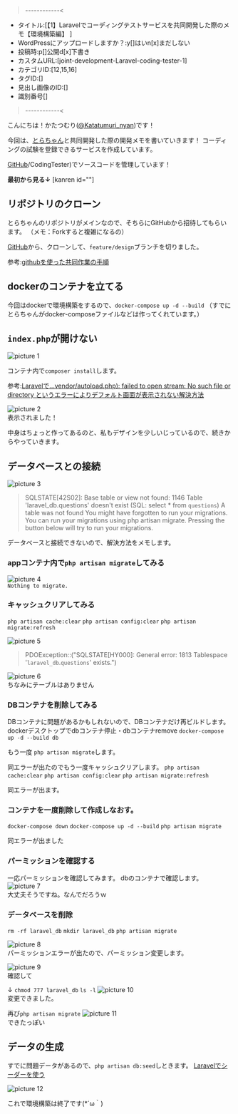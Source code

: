 >------------<
- タイトル:[【1】Laravelでコーディングテストサービスを共同開発した際のメモ【環境構築編】 ]
- WordPressにアップロードしますか？:y[]はいn[x]まだしない
- 投稿時:p[]公開d[x]下書き
- カスタムURL:[joint-development-Laravel-coding-tester-1]
- カテゴリID:[12,15,16]
- タグID:[]
- 見出し画像のID:[]
- 識別番号[]
>------------<

<!-- ↓続き
[kanren id=""] -->

こんにちは！かたつむり([@Katatumuri_nyan](https://twitter.com/Katatumuri_nyan))です！

今回は、[とらちゃん](https://github.com/dt-torachan)と共同開発した際の開発メモを書いていきます！
コーディングの試験を登録できるサービスを作成しています。

[GitHub](https://github.com/dt-torachan)/CodingTester)でソースコードを管理しています！

**最初から見る↓**
[kanren id=""]

<!-- **前回を見る↓**
[kanren id=""] -->

## リポジトリのクローン
とらちゃんのリポジトリがメインなので、そちらにGitHubから招待してもらいます。
（メモ：Forkすると複雑になるの）

[GitHub](https://github.com/dt-torachan/CodingTester)から、クローンして、`feature/design`ブランチを切りました。

参考:[githubを使った共同作業の手順](https://qiita.com/future_kame/items/9fa256aea09faa28b357)

## dockerのコンテナを立てる
今回はdockerで環境構築をするので、`docker-compose up -d --build`
（すでにとらちゃんがdocker-composeファイルなどは作ってくれています。）

## `index.php`が開けない
![picture 1](../../images/724eec592544f19eb5388aa70b1e6440182fa4d66619fbf810f1ffcb7d70ffd4.png)  

コンテナ内で`composer install`します。


参考:[Laravelで…vendor/autoload.php): failed to open stream: No such file or directory というエラーによりデフォルト画面が表示されない解決方法](https://qiita.com/pugiemonn/items/3d000ac0486987dd92df)

![picture 2](../../images/e0adfa8f40c39d8fd622f88448a044d6b8fc5c688a336195fa9ff64b7df8f80d.png)  
表示されました！

中身はちょっと作ってあるのと、私もデザインを少しいじっているので、続きからやっていきます。


## データベースとの接続
![picture 3](../../images/b75eab6a33e3f208bdd78e9b31738e3590584296ada4292b3ae38fdf71f1b85b.png)  
> SQLSTATE[42S02]: Base table or view not found: 1146 Table 'laravel_db.questions' doesn't exist (SQL: select * from `questions`)
> A table was not found
> You might have forgotten to run your migrations. You can run your migrations using php artisan migrate.
> Pressing the button below will try to run your migrations.


データベースと接続できないので、解決方法をメモします。

### appコンテナ内で`php artisan migrate`してみる
![picture 4](../../images/7f31ac6647048a4da87947a995af01378cf2400d40f80dd7224578ca1360ac33.png)  
`Nothing to migrate.`

### キャッシュクリアしてみる
`php artisan cache:clear`
`php artisan config:clear`
`php artisan migrate:refresh`

![picture 5](../../images/c13a512135159f78eeb839438cde96ca36171e5b34875b33f748febfe148f7a2.png)  
> PDOException::("SQLSTATE[HY000]: General error: 1813 Tablespace '`laravel_db`.`questions`' exists.")

![picture 6](../../images/3bbdbae8ad720d3eb08cd78f4a970c665aef6b3b616e9f8409e83a2cd1964f06.png)  
ちなみにテーブルはありません

### DBコンテナを削除してみる
DBコンテナに問題があるかもしれないので、DBコンテナだけ再ビルドします。
dockerデスクトップでdbコンテナ停止・dbコンテナremove
`docker-compose up -d --build db`

もう一度
`php artisan migrate`します。

同エラーが出たのでもう一度キャッシュクリアします。
`php artisan cache:clear`
`php artisan config:clear`
`php artisan migrate:refresh`

同エラーが出ます。

### コンテナを一度削除して作成しなおす。
`docker-compose down`
`docker-compose up -d --build`
`php artisan migrate`

同エラーが出ました

### パーミッションを確認する
一応パーミッションを確認してみます。
dbのコンテナで確認します。
![picture 7](../../images/df92e6d5d19b877da171aca6fe06ac459161054688ce2de343cd14ae347cd21e.png)  
大丈夫そうですね。なんでだろうｗ

### データベースを削除
`rm -rf laravel_db`
`mkdir laravel_db`
`php artisan migrate`

![picture 8](../../images/e2044557292ab76742dacba5031954eeb7ba6352c6973e2933bbcfb7017e618a.png)  
パーミッションエラーが出たので、パーミッション変更します。

![picture 9](../../images/2ee1689094b71eb1352c9c58718859a2037ab9c0cc835a8119fc4504db6962ca.png)  
確認して

↓
`chmod 777 laravel_db`
`ls -l`
![picture 10](../../images/2fbc6aba4ed9c6078eeae784c6721e597747cc6fb6ea1f0addc1107673bb67eb.png)  
変更できました。

再び`php artisan migrate`
![picture 11](../../images/f37fc804b8c34b8281e6216cbfbd551abcf29b03e1f6030c4f51f9ee9b28ced1.png)  
できたっぽい

## データの生成
すでに問題データがあるので、`php artisan db:seed`しときます。
[Laravelでシーダーを使う](https://qiita.com/shosho/items/b69db263a494edfe3b21)

![picture 12](../../images/159181f539ffcb7ccd0e802e6afc3119a4ee4b0af72861786b4d9e8b293ec5b6.png)  

これで環境構築は終了です(*´ω｀)